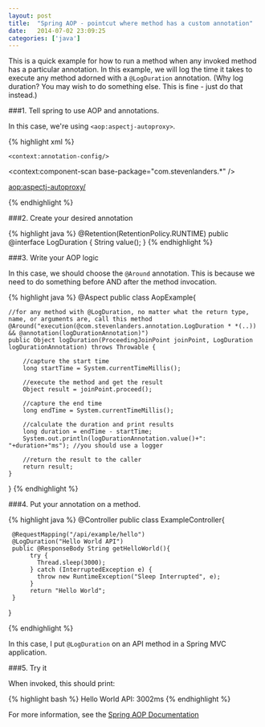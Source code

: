 ```yaml
---
layout: post
title:  "Spring AOP - pointcut where method has a custom annotation"
date:   2014-07-02 23:09:25
categories: ['java']
---
```


This is a quick example for how to run a method when any invoked method has a particular annotation.  In this example, we will log the time it takes to execute any method adorned with a `@LogDuration` annotation.  (Why log duration?  You may wish to do something else.  This is fine - just do that instead.)

###1. Tell spring to use AOP and annotations.  

In this case, we're using `<aop:aspectj-autoproxy>`.

{% highlight xml %}
<?xml version="1.0" encoding="UTF-8"?>
<beans xmlns="http://www.springframework.org/schema/beans"
       xmlns:xsi="http://www.w3.org/2001/XMLSchema-instance"
       xmlns:context="http://www.springframework.org/schema/context"
       xmlns:aop="http://www.springframework.org/schema/aop"
       xmlns:mvc="http://www.springframework.org/schema/mvc"
       xsi:schemaLocation="
           http://www.springframework.org/schema/beans
           http://www.springframework.org/schema/beans/spring-beans-3.2.xsd
           http://www.springframework.org/schema/context
           http://www.springframework.org/schema/context/spring-context-3.1.xsd
           http://www.springframework.org/schema/aop 
       http://www.springframework.org/schema/aop/spring-aop-3.0.xsd
       http://www.springframework.org/schema/mvc
       http://www.springframework.org/schema/mvc/spring-mvc-3.0.xsd">

  <!-- Scans for application @Components to deploy -->
    <context:annotation-config/>
  <context:component-scan base-package="com.stevenlanders.*" />

  <!-- enable AOP -->
  <aop:aspectj-autoproxy/>

</beans>
{% endhighlight %}

###2. Create your desired annotation

{% highlight java %}
@Retention(RetentionPolicy.RUNTIME)
public @interface LogDuration {
   String value();
}
{% endhighlight %}

###3. Write your AOP logic

In this case, we should choose the `@Around` annotation.  This is because we need to do something before AND after the method invocation.

{% highlight java %}
@Aspect
public class AopExample{

    //for any method with @LogDuration, no matter what the return type, name, or arguments are, call this method 
    @Around("execution(@com.stevenlanders.annotation.LogDuration * *(..)) && @annotation(logDurationAnnotation)")
    public Object logDuration(ProceedingJoinPoint joinPoint, LogDuration logDurationAnnotation) throws Throwable {
       
        //capture the start time 
        long startTime = System.currentTimeMillis();
        
        //execute the method and get the result
        Object result = joinPoint.proceed();
        
        //capture the end time
        long endTime = System.currentTimeMillis();
        
        //calculate the duration and print results
        long duration = endTime - startTime;
        System.out.println(logDurationAnnotation.value()+": "+duration+"ms"); //you should use a logger  
        
        //return the result to the caller
        return result; 
    }

}
{% endhighlight %}

###4. Put your annotation on a method.

{% highlight java %}
@Controller
public class ExampleController{

     @RequestMapping("/api/example/hello")
     @LogDuration("Hello World API") 
     public @ResponseBody String getHelloWorld(){
          try {
            Thread.sleep(3000);
          } catch (InterruptedException e) {
            throw new RuntimeException("Sleep Interrupted", e);
          } 
          return "Hello World";
     } 

}

{% endhighlight %}

In this case, I put `@LogDuration` on an API method in a Spring MVC application.

###5. Try it

When invoked, this should print:

{% highlight bash %}
Hello World API: 3002ms
{% endhighlight %}
 
For more information, see the [Spring AOP Documentation]

[Spring AOP Documentation]: http://docs.spring.io/spring/docs/3.0.x/reference/aop.html
